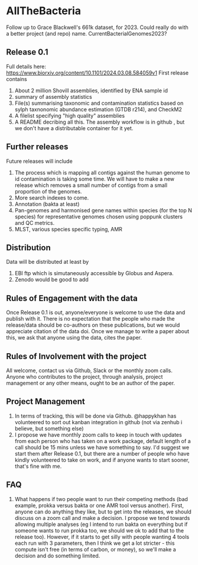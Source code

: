 # AllTheBacteria
Follow up to Grace Blackwell's 661k dataset, for 2023.
Could really do with a better project (and repo) name. CurrentBacterialGenomes2023?

## Release 0.1
Full details here: https://www.biorxiv.org/content/10.1101/2024.03.08.584059v1
First release contains
1. About 2 million Shovill assemblies, identified by ENA sample id
2. summary of assembly statistics
3. File(s) summarising taxonomic and contamination statistics based on sylph taxnonomic abundance estimation (GTDB r214), and CheckM2 
4. A filelist specifying  "high quality" assemblies
5. A README decribing all this.
The assembly workflow is in github , but we don't have a distributable container for it yet.
   

## Further releases
Future releases will include
1. The process which is mapping all contigs against the human genome to id contamination is taking some time. We will have to make a new release
   which removes a small number of contigs from a small proportion of the genomes.
2. More search indexes to come.   
3. Annotation (bakta at least)
4. Pan-genomes and harmonised gene names within species (for the top N species) for representative genomes chosen using poppunk clusters and QC metrics.
5. MLST, various species specific typing, AMR


## Distribution
Data will be distributed at least by
1. EBI ftp which is simutaneously accessible by Globus and Aspera.
2. Zenodo would be good to add

   
## Rules of Engagement with the data
Once Release 0.1 is out, anyone/everyone is welcome to use the data and publish with it. There is no expectation that the people who made the release/data should be co-authors on these publications, but we would appreciate citation of the data doi. Once we manage to write a paper about this, we ask that anyone using the data, cites the paper. 

## Rules of Involvement with the project
All welcome, contact us via Github, Slack or the monthly zoom calls. Anyone who contributes to the project, through analysis, project management or any other means, ought to be an author of the paper. 

## Project Management
1. In terms of tracking, this will be done via Github. @happykhan has volunteered to sort out kanban integration in github (not via zenhub i believe, but something else)
2. I propose we have monthly zoom calls to keep in touch with updates from each person who has taken on a work package, default length of a call should be 15 mins unless we have something to say. I'd suggest we start them after Release 0.1, but there are a number of people who have kindly volunteered to take on work, and if anyone wants to start sooner, that's fine with me.

## FAQ
1. What happens if two people want to run their competing methods (bad example, prokka versus bakta or one AMR tool versus another). First, anyone can do anything they like, but to get into the releases, we should discuss on a zoom call and make a decision. I propose we tend towards allowing multiple analyses (eg I intend to run bakta on everything but if someone wants to run prokka too, we should we ok to add that to the release too). However, if it starts to get silly with people wanting 4 tools each run with 3 parameters, then I think we get a lot stricter - this compute isn't free (in terms of carbon, or money), so we'll make a decision and do something limited. 

